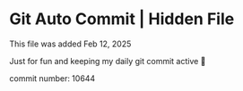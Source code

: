 # Git Auto Commit | Hidden File

This file was added Feb 12, 2025

Just for fun and keeping my daily git commit active 🤪

commit number: 10644
